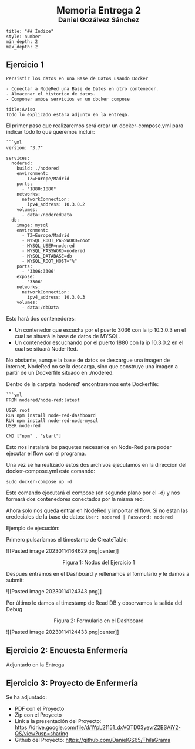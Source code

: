 <center style="font-weight: bold; font-size: 25 ">Memoria Entrega 2</center>

<center style="font-weight: bold; font-size: 18 ">Daniel Gozálvez Sánchez</center>

```toc
title: "## Índice"
style: number 
min_depth: 2
max_depth: 2
```

## Ejercicio 1

```ad-statement
Persistir los datos en una Base de Datos usando Docker

- Conectar a NodeRed una Base de Datos en otro contenedor.
- Almacenar el historico de datos.
- Componer ambos servicios en un docker compose
```

```ad-warning
title:Aviso
Todo lo explicado estara adjunto en la entrega.
```

El primer paso que realizaremos será crear un docker-compose.yml para indicar todo lo que queremos incluir:

```ad-code
```yml
version: "3.7"

services:
  nodered:
    build: ./nodered
    environment: 
      - TZ=Europe/Madrid
    ports: 
      - "1880:1880"
    networks:
      networkConnection:
        ipv4_address: 10.3.0.2
    volumes: 
      - data:/noderedData
  db:
    image: mysql
    environment: 
      - TZ=Europe/Madrid
      - MYSQL_ROOT_PASSWORD=root
      - MYSQL_USER=nodered
      - MYSQL_PASSWORD=nodered
      - MYSQL_DATABASE=db
      - MYSQL_ROOT_HOST="%"
    ports:
      - '3306:3306'
    expose:
      - '3306'
    networks:
      networkConnection:
        ipv4_address: 10.3.0.3
    volumes:
      - data:/dbData
```

Esto hará dos contenedores:
- Un contenedor que escucha por el puerto 3036 con la ip 10.3.0.3 en el cual se situará la base de datos de MYSQL.
- Un contenedor escuchando por el puerto 1880 con la ip 10.3.0.2 en el cual se situará Node-Red.

No obstante, aunque la base de datos se descargue una imagen de internet, NodeRed no se la descarga, sino que construye una imagen a partir de un Dockerfile situado en ./nodered.

Dentro de la carpeta 'nodered' encontraremos ente Dockerfile:

```ad-code
```yml
FROM nodered/node-red:latest

USER root
RUN npm install node-red-dashboard
RUN npm install node-red-node-mysql
USER node-red

CMD ["npm" , "start"]
```

Esto nos instalará los paquetes necesarios en Node-Red para poder ejecutar el flow con el programa.

Una vez se ha realizado estos dos archivos ejecutamos en la direccion del docker-compose.yml este comando:

`sudo docker-compose up -d`

Este comando ejecutará el compose (en segundo plano por el -d) y nos formará dos contenedores conectados por la misma red.

Ahora solo nos queda entrar en NodeRed y importar el flow. Si no estan las credeciales de la base de datos: `User: nodered | Password: nodered`

Ejemplo de ejecución:

Primero pulsaríamos el timestamp de CreateTable:

![[Pasted image 20230114164629.png|center]]

<center>Figura 1: Nodos del Ejercicio 1</center>

<center></center>

Después entramos en el Dashboard y rellenamos el formulario y le damos a submit:

![[Pasted image 20230114124343.png]]


Por último le damos al timestamp de Read DB y observamos la salida del Debug

<center>Figura 2: Formulario en el Dashboard</center>

![[Pasted image 20230114124433.png|center]]


## Ejercicio 2: Encuesta Enfermería

Adjuntado en la Entrega

## Ejercicio 3: Proyecto de Enfermería

Se ha adjuntado:
- PDF con el Proyecto
- Zip con el Proyecto
- Link a la presentación del Proyecto: https://drive.google.com/file/d/1YpL21151_dxVQTD03yevrZ2BSAiY2-QS/view?usp=sharing
- Github del Proyecto: https://github.com/DanielGS65/ThilaGrama